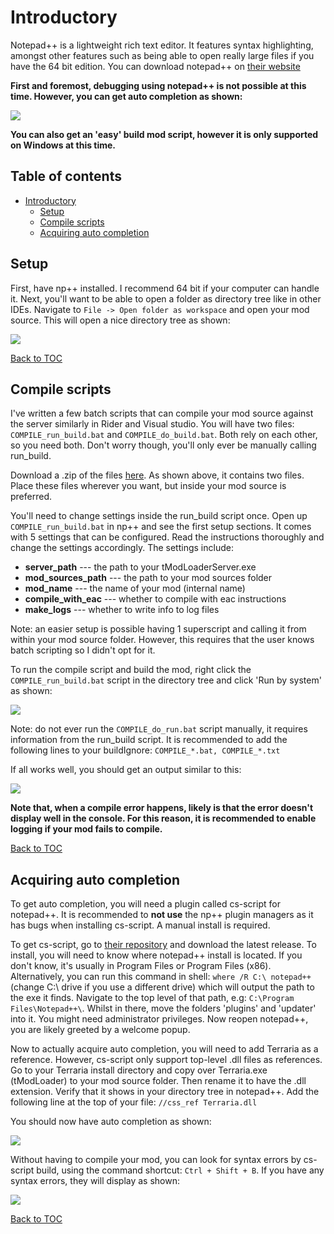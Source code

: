 # Introductory

Notepad++ is a lightweight rich text editor. It features syntax highlighting, amongst other features such as being able to open really large files if you have the 64 bit edition. You can download notepad++ on [their website](https://notepad-plus-plus.org/download/)

**First and foremost, debugging using notepad++ is not possible at this time. However, you can get auto completion as shown:**

![](https://i.imgur.com/G7wG7xe.png)

**You can also get an 'easy' build mod script, however it is only supported on Windows at this time.**

## Table of contents
- [Introductory](#introductory)
  * [Setup](#setup)
  * [Compile scripts](#compile-scripts)
  * [Acquiring auto completion](#acquiring-auto-completion)

## Setup
First, have np++ installed. I recommend 64 bit if your computer can handle it. Next, you'll want to be able to open  a folder as directory tree like in other IDEs. Navigate to `File -> Open folder as workspace` and open your mod source. This will open a nice directory tree as shown:

![](https://i.imgur.com/foojkR8.png)

[Back to TOC](#table-of-contents)

## Compile scripts
I've written a few batch scripts that can compile your mod source against the server similarly in Rider and Visual studio. You will have two files: `COMPILE_run_build.bat` and `COMPILE_do_build.bat`. Both rely on each other, so you need both. Don't worry though, you'll only ever be manually calling run_build.

Download a .zip of the files [here](https://cdn.discordapp.com/attachments/426125688148328469/445178344947056642/NP_CompileFiles.zip).
As shown above, it contains two files. Place these files wherever you want, but inside your mod source is preferred.

You'll need to change settings inside the run_build script once. Open up `COMPILE_run_build.bat` in np++ and see the first setup sections. It comes with 5 settings that can be configured. Read the instructions thoroughly and change the settings accordingly. The settings include:
* **server_path** --- the path to your tModLoaderServer.exe
* **mod_sources_path** --- the path to your mod sources folder
* **mod_name** --- the name of your mod (internal name)
* **compile_with_eac** --- whether to compile with eac instructions
* **make_logs** --- whether to write info to log files

Note: an easier setup is possible having 1 superscript and calling it from within your mod source folder. However, this requires that the user knows batch scripting so I didn't opt for it. 

To run the compile script and build the mod, right click the `COMPILE_run_build.bat` script in the directory tree and click 'Run by system' as shown:

![](https://i.imgur.com/oloCqhd.png)

Note: do not ever run the `COMPILE_do_run.bat` script manually, it requires information from the run_build script.
It is recommended to add the following lines to your buildIgnore: `COMPILE_*.bat, COMPILE_*.txt`

If all works well, you should get an output similar to this:

![](https://i.imgur.com/G26fVyr.png)

**Note that, when a compile error happens, likely is that the error doesn't display well in the console. For this reason, it is recommended to enable logging if your mod fails to compile.**

[Back to TOC](#table-of-contents)

## Acquiring auto completion
To get auto completion, you will need a plugin called cs-script for notepad++. It is recommended to __not use__ the np++ plugin managers as it has bugs when installing cs-script. A manual install is required.

To get cs-script, go to [their repository](https://github.com/oleg-shilo/cs-script.npp) and download the latest release. To install, you will need to know where notepad++ install is located. If you don't know, it's usually in Program Files or Program Files (x86). Alternatively, you can run this command in shell: `where /R C:\ notepad++` (change C:\ drive if you use a different drive) which will output the path to the exe it finds. Navigate to the top level of that path, e.g: `C:\Program Files\Notepad++\`. Whilst in there, move the folders 'plugins' and 'updater' into it. You might need administrator privileges. Now reopen notepad++, you are likely greeted by a welcome popup.

Now to actually acquire auto completion, you will need to add Terraria as a reference. However, cs-script only support top-level .dll files as references. Go to your Terraria install directory and copy over Terraria.exe (tModLoader) to your mod source folder. Then rename it to have the .dll extension. Verify that it shows in your directory tree in notepad++. Add the following line at the top of your file: `//css_ref Terraria.dll`

You should now have auto completion as shown:

![](https://i.imgur.com/vSfKiub.png)

Without having to compile your mod, you can look for syntax errors by cs-script build, using the command shortcut: `Ctrl + Shift + B`. If you have any syntax errors, they will display as shown:

![](https://i.imgur.com/CkVEJwR.png)

[Back to TOC](#table-of-contents)